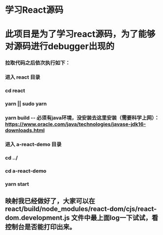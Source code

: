# 学习React源码

# 此项目是为了学习react源码，为了能够对源码进行debugger出现的

### 拉取代码之后依次执行如下：

### 进入 react 目录

### cd react
### yarn || sudo yarn

### yarn build -- 必须有java环境，没安装去这里安装（需要科学上网）：https://www.oracle.com/java/technologies/javase-jdk16-downloads.html

### 进入 a-react-demo 目录

### cd ../ 
### cd a-react-demo

### yarn start

## 映射我已经做好了，大家可以在 react/build/node_modules/react-dom/cjs/react-dom.development.js 文件中最上面log一下试试，看控制台是否能打印出来。
